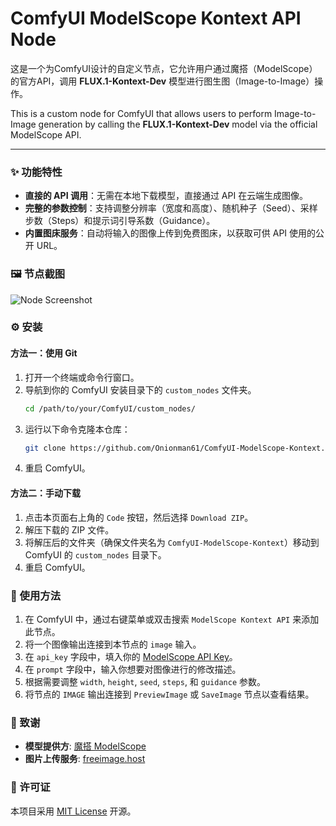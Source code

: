 # ComfyUI ModelScope Kontext API Node

这是一个为ComfyUI设计的自定义节点，它允许用户通过魔搭（ModelScope）的官方API，调用 **FLUX.1-Kontext-Dev** 模型进行图生图（Image-to-Image）操作。

This is a custom node for ComfyUI that allows users to perform Image-to-Image generation by calling the **FLUX.1-Kontext-Dev** model via the official ModelScope API.

---

### ✨ 功能特性

- **直接的 API 调用**：无需在本地下载模型，直接通过 API 在云端生成图像。
- **完整的参数控制**：支持调整分辨率（宽度和高度）、随机种子（Seed）、采样步数（Steps）和提示词引导系数（Guidance）。
- **内置图床服务**：自动将输入的图像上传到免费图床，以获取可供 API 使用的公开 URL。

### 🖼️ 节点截图


![Node Screenshot]([https://i.imgur.com/example.png](https://raw.githubusercontent.com/Onionman61/ComfyUI-ModelScope-Kontext/refs/heads/main/exmple.png))

### ⚙️ 安装

#### 方法一：使用 Git

1.  打开一个终端或命令行窗口。
2.  导航到你的 ComfyUI 安装目录下的 `custom_nodes` 文件夹。
    ```bash
    cd /path/to/your/ComfyUI/custom_nodes/
    ```
3.  运行以下命令克隆本仓库：
    ```bash
    git clone https://github.com/Onionman61/ComfyUI-ModelScope-Kontext.git
    ```
4.  重启 ComfyUI。

#### 方法二：手动下载

1.  点击本页面右上角的 `Code` 按钮，然后选择 `Download ZIP`。
2.  解压下载的 ZIP 文件。
3.  将解压后的文件夹（确保文件夹名为 `ComfyUI-ModelScope-Kontext`）移动到 ComfyUI 的 `custom_nodes` 目录下。
4.  重启 ComfyUI。

### 🚀 使用方法

1.  在 ComfyUI 中，通过右键菜单或双击搜索 `ModelScope Kontext API` 来添加此节点。
2.  将一个图像输出连接到本节点的 `image` 输入。
3.  在 `api_key` 字段中，填入你的 [ModelScope API Key](https://modelscope.cn/my/myaccesstoken)。
4.  在 `prompt` 字段中，输入你想要对图像进行的修改描述。
5.  根据需要调整 `width`, `height`, `seed`, `steps`, 和 `guidance` 参数。
6.  将节点的 `IMAGE` 输出连接到 `PreviewImage` 或 `SaveImage` 节点以查看结果。

### 🙏 致谢

-   **模型提供方**: [魔搭 ModelScope](https://modelscope.cn/models/MusePublic/FLUX.1-Kontext-Dev/summary)
-   **图片上传服务**: [freeimage.host](https://freeimage.host/)

### 📄 许可证


本项目采用 [MIT License](LICENSE) 开源。
